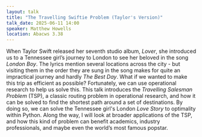 ```yaml
---
layout: talk
title: "The Travelling Swiftie Problem (Taylor's Version)"
talk_date: 2025-06-11 14:00
speaker: Matthew Howells
location: Abacws 3.38
---
```


When Taylor Swift released her seventh studio album, *Lover*, she introduced us to a Tennessee girl’s journey to London to see her beloved in the song *London Boy*. The lyrics mention several locations across the city - but visiting them in the order they are sung in the song makes for quite an impractical journey and hardly *The Best Day*. What if we wanted to make this trip as efficient as possible? Fortunately, we can use operational research to help us solve this.
This talk introduces the *Travelling Salesman Problem* (TSP), a classic routing problem in operational research, and how it can be solved to find the shortest path around a set of destinations. By doing so, we can solve the Tennessee girl's London *Love Story* to optimality within Python. 
Along the way, I will look at broader applications of the TSP, and how this kind of problem can benefit academics, industry professionals, and maybe even the world’s most famous popstar.